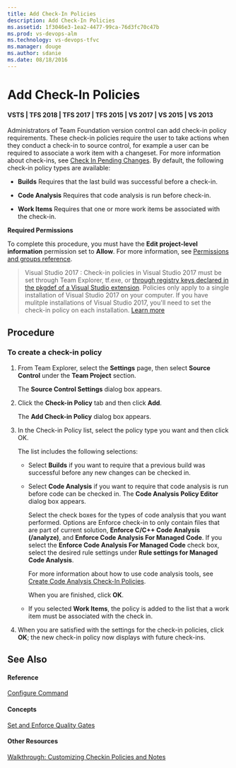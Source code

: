 ```yaml
---
title: Add Check-In Policies
description: Add Check-In Policies
ms.assetid: 1f3046e3-1ea2-4477-99ca-76d3fc70c47b
ms.prod: vs-devops-alm
ms.technology: vs-devops-tfvc
ms.manager: douge
ms.author: sdanie
ms.date: 08/18/2016
---
```

[//]: # (monikerRange: '>= tfs-2015')

# Add Check-In Policies

#### VSTS | TFS 2018 | TFS 2017 | TFS 2015 | VS 2017 | VS 2015 | VS 2013

Administrators of Team Foundation version control can add check-in policy requirements. These check-in policies require the user to take actions when they conduct a check-in to source control, for example a user can be required to associate a work item with a changeset. For more information about check-ins, see [Check In Pending Changes](https://msdn.microsoft.com/library/ms181411). By default, the following check-in policy types are available:

-   **Builds**   Requires that the last build was successful before a check-in.

-   **Code Analysis**   Requires that code analysis is run before check-in.

-   **Work Items**   Requires that one or more work items be associated with the check-in.

**Required Permissions**

To complete this procedure, you must have the **Edit project-level information** permission set to **Allow**. For more information, see [Permissions and groups reference](../security/permissions.md).

> Visual Studio 2017 : Check-in policies in Visual Studio 2017 must be set through Team Explorer, tf.exe, or [through registry keys declared in the pkgdef of a Visual Studio extension](https://docs.microsoft.com/en-us/visualstudio/extensibility/internals/createpkgdef-utility). Policies only apply to a single installation of Visual Studio 2017 on your computer. If you have mulitple installations of Visual Studio 2017, you'll need to set the check-in policy on each installation. [Learn more](https://docs.microsoft.com/en-us/visualstudio/extensibility/what-s-new-in-the-visual-studio-2017-sdk)


Procedure
-----------------------------------------------------------------------------


### To create a check-in policy

1.  From Team Explorer, select the **Settings** page, then select  **Source Control** under the **Team Project** section.

    The **Source Control Settings** dialog box appears.

2.  Click the **Check-in Policy** tab and then click **Add**.

    The **Add Check-in Policy** dialog box appears.

3.  In the Check-in Policy list, select the policy type you want and then click OK.

    The list includes the following selections:

    -   Select **Builds** if you want to require that a previous build was successful before any new changes can be checked in.

    -   Select **Code Analysis** if you want to require that code analysis is run before code can be checked in. The **Code Analysis Policy Editor** dialog box appears.

        Select the check boxes for the types of code analysis that you want performed. Options are Enforce check-in to only contain files that are part of current solution, **Enforce C/C++ Code Analysis (/analyze)**, and **Enforce Code Analysis For Managed Code**. If you select the **Enforce Code Analysis For Managed Code** check box, select the desired rule settings under **Rule settings for Managed Code Analysis**.

        For more information about how to use code analysis tools, see [Create Code Analysis Check-In Policies](/visualstudio/code-quality/how-to-create-or-update-standard-code-analysis-check-in-policies).

        When you are finished, click **OK**.

    -   If you selected **Work Items**, the policy is added to the list that a work item must be associated with the check in.

4.  When you are satisfied with the settings for the check-in policies, click **OK**; the new check-in policy now displays with future check-ins.

## See Also

#### Reference

[Configure Command](configure-command.md)

#### Concepts

[Set and Enforce Quality Gates](set-enforce-quality-gates.md)

#### Other Resources

[Walkthrough: Customizing Checkin Policies and Notes](https://msdn.microsoft.com/library/ms181281)
